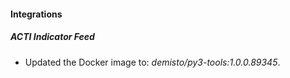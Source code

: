 #### Integrations
##### ACTI Indicator Feed
- Updated the Docker image to: *demisto/py3-tools:1.0.0.89345*.
